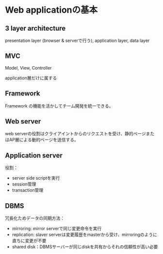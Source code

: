 # Web applicationの基本

## 3 layer architecture

presentation layer (browser & serverで行う), application layer, data layer

## MVC

Model, View, Controller

application層だけに属する

## Framework

Framework の機能を活かしてチーム開発を統一できる。

## Web server

web serverの役割はクライアイントからのリクエストを受け、静的ページまたはAP層による動的ページを送信する。

## Application server

役割：
* server side scriptを実行
* session管理
* transaction管理

## DBMS

冗長化ためデータの同期方法：
* mirroring: mirror serverで同じ変更命令を実行
* replication: slaver serverは変更履歴をmasterから受け、mirroringのように直ちに変更が不要
* shared disk：DBMSサーバーが同じdiskを共有からそれの信頼性が高い必要
